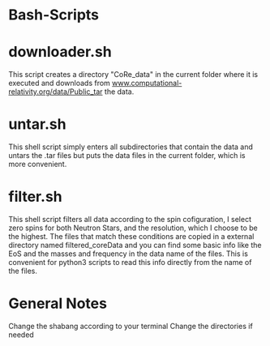 # Bash-Scripts



# downloader.sh

This script creates a directory "CoRe_data" in the current folder where it is executed and downloads from 
www.computational-relativity.org/data/Public_tar the data.


# untar.sh

This shell script simply enters all subdirectories that contain the data and untars the .tar files but puts the data files in the current folder, which is more convenient.

# filter.sh

This shell script filters all data according to the spin cofiguration, I select zero spins for both Neutron Stars, and the resolution, which I choose to be the highest. The files that match these conditions are copied in a external directory named filtered_coreData and you can find some basic info like the EoS and the masses and frequency in the data name of the files. 
This is convenient for python3 scripts to read this info directly from the name of the files.

# General Notes
Change the shabang according to your terminal
Change the directories if needed
